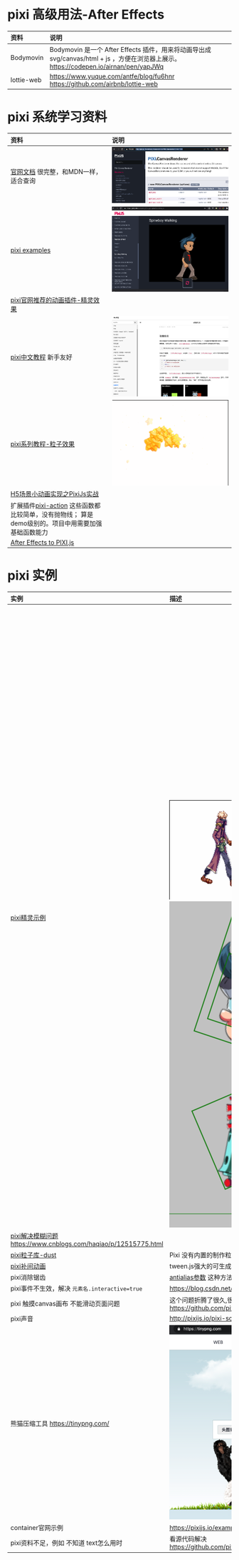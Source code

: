 # pixi 高级用法-After Effects
|资料|说明|
|:----|:----|
|Bodymovin|Bodymovin 是一个 After Effects 插件，用来将动画导出成 svg/canvas/html + js ，方便在浏览器上展示。 https://codepen.io/airnan/pen/yapJWq |
|lottie-web | https://www.yuque.com/antfe/blog/fu6hnr  https://github.com/airbnb/lottie-web|

# pixi 系统学习资料
|资料|说明|
|:----|:----|
|[官网文档](http://pixijs.download/release/docs/index.html) 很完整，和MDN一样，适合查询| ![](./images/Foxmail20201201105557.png) |
|[pixi examples](https://pixijs.io/examples/)|![](./images/Foxmail20201201105812.png)|
|[pixi官网推荐的动画插件-精灵效果](https://pixijs.io/examples/#/plugin-spine/dragon.js)||
|[pixi中文教程](https://www.bookstack.cn/read/LearningPixi/collision) 新手友好|![](./images/Foxmail20201201111146.png)|
|[pixi系列教程-粒子效果](https://juejin.cn/post/6844903765108260872)|![](./images/16872fcedf4c373c.gif)|
|[H5场景小动画实现之PixiJs实战](https://zhuanlan.zhihu.com/p/31293136)||
|扩展插件[pixi-action](http://git.hust.cc/pixi-action/) 这些函数都比较简单，没有抛物线； 算是demo级别的。项目中用需要加强基础函数能力||
|[After Effects to PIXI.js](https://codepen.io/airnan/pen/yapJWq)||
 
# pixi 实例
|实例|描述|
|:----|:----|
|[pixi精灵示例](https://juejin.cn/post/6844903760561438728)| ![](./images/16849ce0e011e9ef.gif) 、![](./images/gugedonghua.gif) ![](./images/Foxmail20201205111910.png)|
|[pixi解决模糊问题](http://pixijs.download/release/docs/PIXI.AbstractRenderer.html#resize) https://www.cnblogs.com/haqiao/p/12515775.html||
|[pixi粒子库-dust](https://blog.csdn.net/fe_dev/article/details/86559206) |Pixi 没有内置的制作粒子效果的功能，但你可以使用一个名为 Dust 的轻量级的库来制作它们。 [效果展示](https://www.kkkk1000.com/images/learnPixiJS-ParticleEffects/ParticleContainer.html)  [发射效果](https://www.kkkk1000.com/images/learnPixiJS-ParticleEffects/emitter.html)|
|[pixi补间动画](http://demo.htmleaf.com/1501/201501271734/index13.html)|tween.js强大的可生成平滑动画效果的js库|
|pixi消除锯齿| [antialias参数](http://pixijs.download/release/docs/PIXI.AbstractRenderer.html#backgroundColor)  这种方法没生效 https://zhuanlan.zhihu.com/p/56029920|
|pixi事件不生效，解决 `元素名.interactive=true` |https://blog.csdn.net/sttk111/article/details/105678751/  提前看一遍文档是能解决这个问题的|
|pixi 触摸canvas画布 不能滑动页面问题| 这个问题折腾了很久,很多资料不完整，最后查看页面属性 touch-action, 然后在源代码库中找到解决方法 https://github.com/pixijs/pixi.js/issues/4824  |
|pixi声音|http://pixijs.io/pixi-sound/examples/#section-playing|
| 熊猫压缩工具 https://tinypng.com/|![](./images/Foxmail20201215051834.png)|
|container官网示例|https://pixijs.io/examples-v4/#/demos-basic/container.js|
|pixi资料不足，例如 不知道 text怎么用时|看源代码解决  https://github.com/pixijs/pixi.js/blob/00af8df56cfeadbc22bc5c2a1305eb8518fef993/packages/text/src/Text.ts|




